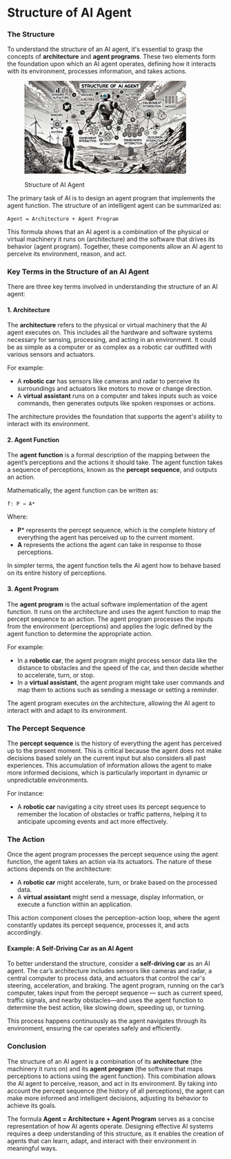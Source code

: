 # Structure of AI Agent

### The Structure

To understand the structure of an AI agent, it's essential to grasp the concepts of **architecture** and **agent programs**. These two elements form the foundation upon which an AI agent operates, defining how it interacts with its environment, processes information, and takes actions.

<div align="left"><figure><img src="../../.gitbook/assets/image (3) (1) (1) (1).png" alt="" width="375"><figcaption><p>Structure of AI Agent</p></figcaption></figure></div>

The primary task of AI is to design an agent program that implements the agent function. The structure of an intelligent agent can be summarized as:

```
Agent = Architecture + Agent Program
```

This formula shows that an AI agent is a combination of the physical or virtual machinery it runs on (architecture) and the software that drives its behavior (agent program). Together, these components allow an AI agent to perceive its environment, reason, and act.

### Key Terms in the Structure of an AI Agent

There are three key terms involved in understanding the structure of an AI agent:

#### **1. Architecture**

The **architecture** refers to the physical or virtual machinery that the AI agent executes on. This includes all the hardware and software systems necessary for sensing, processing, and acting in an environment. It could be as simple as a computer or as complex as a robotic car outfitted with various sensors and actuators.

For example:

* A **robotic car** has sensors like cameras and radar to perceive its surroundings and actuators like motors to move or change direction.
* A **virtual assistant** runs on a computer and takes inputs such as voice commands, then generates outputs like spoken responses or actions.

The architecture provides the foundation that supports the agent's ability to interact with its environment.

#### **2. Agent Function**

The **agent function** is a formal description of the mapping between the agent’s perceptions and the actions it should take. The agent function takes a sequence of perceptions, known as the **percept sequence**, and outputs an action.

Mathematically, the agent function can be written as:

```
f: P → A*
```

Where:

* **P**\* represents the percept sequence, which is the complete history of everything the agent has perceived up to the current moment.
* **A** represents the actions the agent can take in response to those perceptions.

In simpler terms, the agent function tells the AI agent how to behave based on its entire history of perceptions.

#### **3. Agent Program**

The **agent program** is the actual software implementation of the agent function. It runs on the architecture and uses the agent function to map the percept sequence to an action. The agent program processes the inputs from the environment (perceptions) and applies the logic defined by the agent function to determine the appropriate action.

For example:

* In a **robotic car**, the agent program might process sensor data like the distance to obstacles and the speed of the car, and then decide whether to accelerate, turn, or stop.
* In a **virtual assistant**, the agent program might take user commands and map them to actions such as sending a message or setting a reminder.

The agent program executes on the architecture, allowing the AI agent to interact with and adapt to its environment.

### The Percept Sequence

The **percept sequence** is the history of everything the agent has perceived up to the present moment. This is critical because the agent does not make decisions based solely on the current input but also considers all past experiences. This accumulation of information allows the agent to make more informed decisions, which is particularly important in dynamic or unpredictable environments.

For instance:

* A **robotic car** navigating a city street uses its percept sequence to remember the location of obstacles or traffic patterns, helping it to anticipate upcoming events and act more effectively.

### The Action

Once the agent program processes the percept sequence using the agent function, the agent takes an action via its actuators. The nature of these actions depends on the architecture:

* A **robotic car** might accelerate, turn, or brake based on the processed data.
* A **virtual assistant** might send a message, display information, or execute a function within an application.

This action component closes the perception-action loop, where the agent constantly updates its percept sequence, processes it, and acts accordingly.

#### Example: A Self-Driving Car as an AI Agent

To better understand the structure, consider a **self-driving car** as an AI agent. The car’s architecture includes sensors like cameras and radar, a central computer to process data, and actuators that control the car's steering, acceleration, and braking. The agent program, running on the car’s computer, takes input from the percept sequence — such as current speed, traffic signals, and nearby obstacles—and uses the agent function to determine the best action, like slowing down, speeding up, or turning.

This process happens continuously as the agent navigates through its environment, ensuring the car operates safely and efficiently.

### Conclusion

The structure of an AI agent is a combination of its **architecture** (the machinery it runs on) and its **agent program** (the software that maps perceptions to actions using the agent function). This combination allows the AI agent to perceive, reason, and act in its environment. By taking into account the percept sequence (the history of all perceptions), the agent can make more informed and intelligent decisions, adjusting its behavior to achieve its goals.

The formula **Agent = Architecture + Agent Program** serves as a concise representation of how AI agents operate. Designing effective AI systems requires a deep understanding of this structure, as it enables the creation of agents that can learn, adapt, and interact with their environment in meaningful ways.
